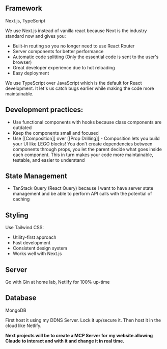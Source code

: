 ## Framework
Next.js, TypeScript

We use Next.js instead of vanilla react because Next is the industry standard now and gives you:
- Built-in routing so you no longer need to use React Router
- Server components for better performance
- Automatic code splitting (Only the essential code is sent to the user's browser)
- Great developer experience due to hot reloading
- Easy deployment

We use TypeScript over JavaScript which is the default for React development. It let's us catch bugs earlier while making the code more maintainable.

## Development practices:
- Use functional components with hooks because class components are outdated
- Keep the components small and focused
- Use [[Composition]] over [[Prop Drilling]] - Composition lets you build your UI like LEGO blocks! You don't create dependencies between components through props, you let the parent decide what goes inside each component. This in turn makes your code more maintainable, testable, and easier to understand


## State Management
- TanStack Query (React Query) because I want to have server state management and be able to perform API calls with the potential of  caching
## Styling
Use Tailwind CSS:
- Utility-first approach
- Fast development
- Consistent design system
- Works well with Next.js

## Server
Go with Gin at home lab, Netlify for 100% up-time

## Database
MongoDB

First host it using my DDNS Server. Lock it up/secure it. Then host it in the cloud like Netlify.

**Next projects will be to create a MCP Server for my website allowing Claude to interact and with it and change it in real time.**


